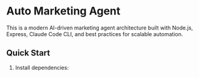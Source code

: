 # Auto Marketing Agent

This is a modern AI-driven marketing agent architecture built with Node.js, Express, Claude Code CLI, and best practices for scalable automation.

## Quick Start

1. Install dependencies:
